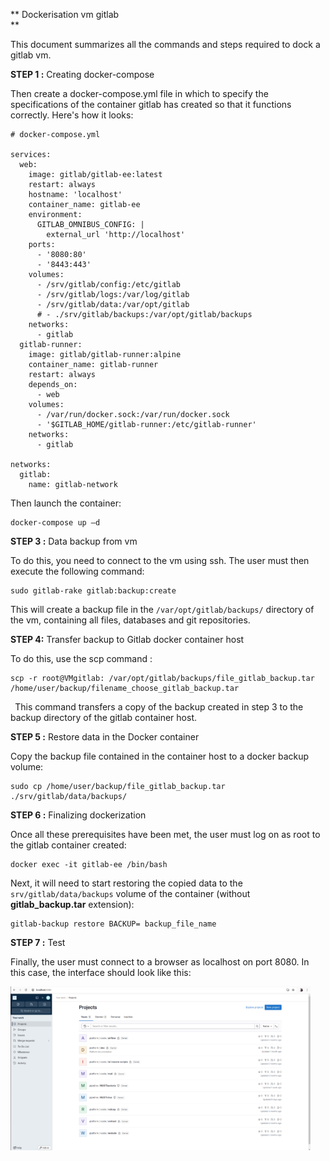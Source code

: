 **                                         Dockerisation vm gitlab   
**


This document summarizes all the commands and steps required to dock a gitlab vm.

**STEP 1 :** Creating docker-compose

Then create a docker-compose.yml file in which to specify the specifications of the container gitlab has created so that it functions correctly. Here's how it looks:
```
# docker-compose.yml

services:
  web:
    image: gitlab/gitlab-ee:latest
    restart: always
    hostname: 'localhost'
    container_name: gitlab-ee
    environment:
      GITLAB_OMNIBUS_CONFIG: |
        external_url 'http://localhost'
    ports:
      - '8080:80'
      - '8443:443'
    volumes:
      - /srv/gitlab/config:/etc/gitlab
      - /srv/gitlab/logs:/var/log/gitlab
      - /srv/gitlab/data:/var/opt/gitlab
      # - ./srv/gitlab/backups:/var/opt/gitlab/backups
    networks:
      - gitlab
  gitlab-runner:
    image: gitlab/gitlab-runner:alpine
    container_name: gitlab-runner    
    restart: always
    depends_on:
      - web
    volumes:
      - /var/run/docker.sock:/var/run/docker.sock
      - '$GITLAB_HOME/gitlab-runner:/etc/gitlab-runner'
    networks:
      - gitlab

networks:
  gitlab:
    name: gitlab-network
```

Then launch the container:

```
docker-compose up –d
```

**STEP 3 :** Data backup from vm 

To do this, you need to connect to the vm using ssh. The user must then execute the following command: 
``` 
sudo gitlab-rake gitlab:backup:create
```

This will create a backup file in the `/var/opt/gitlab/backups/` directory of the vm, containing all files, databases and git repositories.

**STEP 4:** Transfer backup to Gitlab docker container host

To do this, use the scp command :
```
scp -r root@VMgitlab: /var/opt/gitlab/backups/file_gitlab_backup.tar /home/user/backup/filename_choose_gitlab_backup.tar
```

` `This command transfers a copy of the backup created in step 3 to the backup directory of the gitlab container host.

**STEP 5 :** Restore data in the Docker container

Copy the backup file contained in the container host to a docker backup volume:
```
sudo cp /home/user/backup/file_gitlab_backup.tar ./srv/gitlab/data/backups/
```


**STEP 6 :**  Finalizing dockerization

Once all these prerequisites have been met, the user must log on as root to the gitlab container created:
```
docker exec -it gitlab-ee /bin/bash
```

Next, it will need to start restoring the copied data to the `srv/gitlab/data/backups` volume of the container (without **gitlab_backup.tar** extension):
```
gitlab-backup restore BACKUP= backup_file_name
```

**STEP 7 :** Test 

Finally, the user must connect to a browser as localhost on port 8080. In this case, the interface should look like this:

![](Aspose.Words.70dfafe7-ffa7-46f4-929b-e308a35d30ba.001.png)

